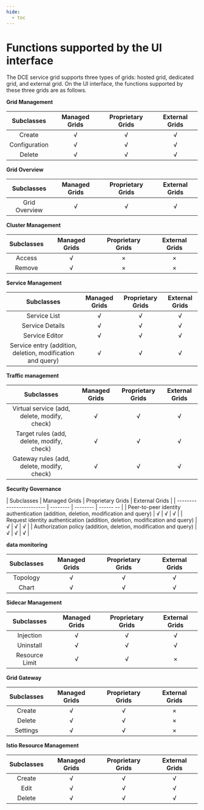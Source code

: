 ```yaml
---
hide:
  - toc
---
```


# Functions supported by the UI interface

The DCE service grid supports three types of grids: hosted grid, dedicated grid, and external grid.
On the UI interface, the functions supported by these three grids are as follows.

**Grid Management**

| Subclasses | Managed Grids | Proprietary Grids | External Grids |
| :--: | :------: | :------: | :------: |
| Create | √ | √ | √ |
| Configuration | √ | √ | √ |
| Delete | √ | √ | √ |

**Grid Overview**

| Subclasses | Managed Grids | Proprietary Grids | External Grids |
| :------: | :------: | :------: | :------: |
| Grid Overview | √ | √ | √ |

**Cluster Management**

| Subclasses | Managed Grids | Proprietary Grids | External Grids |
| :--: | :------: | :------: | :------: |
| Access | √ | × | × |
| Remove | √ | × | × |

**Service Management**

| Subclasses | Managed Grids | Proprietary Grids | External Grids |
| :------------------: | :------: | :------: | :------: |
| Service List | √ | √ | √ |
| Service Details | √ | √ | √ |
| Service Editor | √ | √ | √ |
| Service entry (addition, deletion, modification and query) | √ | √ | √ |

**Traffic management**

| Subclasses | Managed Grids | Proprietary Grids | External Grids |
| :------------------: | :------: | :------: | :------: |
| Virtual service (add, delete, modify, check) | √ | √ | √ |
| Target rules (add, delete, modify, check) | √ | √ | √ |
| Gateway rules (add, delete, modify, check) | √ | √ | √ |

**Security Governance**

| Subclasses | Managed Grids | Proprietary Grids | External Grids |
| ------------------------ | -------- | -------- | ------ -- |
| Peer-to-peer identity authentication (addition, deletion, modification and query) | √ | √ | √ |
| Request identity authentication (addition, deletion, modification and query) | √ | √ | √ |
| Authorization policy (addition, deletion, modification and query) | √ | √ | √ |

**data monitoring**

| Subclasses | Managed Grids | Proprietary Grids | External Grids |
| :--: | :------: | :------: | :------: |
| Topology | √ | √ | √ |
| Chart | √ | √ | √ |

**Sidecar Management**

| Subclasses | Managed Grids | Proprietary Grids | External Grids |
| :------: | :------: | :------: | :------: |
| Injection | √ | √ | √ |
| Uninstall | √ | √ | √ |
| Resource Limit | √ | √ | × |

**Grid Gateway**

| Subclasses | Managed Grids | Proprietary Grids | External Grids |
| :--: | :------: | :------: | :------: |
| Create | √ | √ | × |
| Delete | √ | √ | × |
| Settings | √ | √ | × |

**Istio Resource Management**

| Subclasses | Managed Grids | Proprietary Grids | External Grids |
| :--: | :------: | :------: | :------: |
| Create | √ | √ | √ |
| Edit | √ | √ | √ |
| Delete | √ | √ | √ |